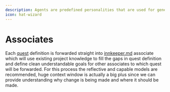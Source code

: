 ```yaml
---
description: Agents are predefined personalities that are used for generation of content.
icon: hat-wizard
---
```


# Associates

Each [quest](../quest/ "mention") definition is forwarded straight into [innkeeper.md](innkeeper.md "mention") associate which will use existing project knowledge to fill the gaps in quest definition and define clean understandable goals for other associates to which quest will be forwarded. For this process the reflective and capable models are recommended, huge context window is actually a big plus since we can provide understanding why change is being made and where it should be made.

